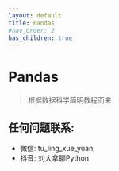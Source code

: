 ```yaml
---
layout: default
title: Pandas
#nav_order: 2
has_children: true
---
```


# Pandas

> 根据数据科学简明教程而来


## 任何问题联系:
- 微信: tu_ling_xue_yuan, 
- 抖音: 刘大拿聊Python
 
